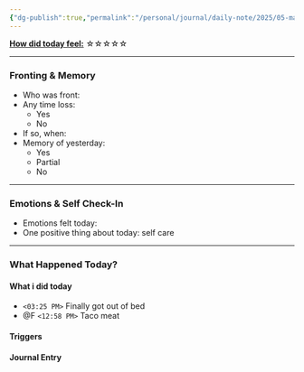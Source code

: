 ```yaml
---
{"dg-publish":true,"permalink":"/personal/journal/daily-note/2025/05-may/2025-05-18/","tags":["daily"]}
---
```


**<u>How did today feel:</u>** ☆☆☆☆☆


---

### Fronting & Memory
- Who was front:  
- Any time loss: 
	- Yes 
	- No  
- If so, when:  
- Memory of yesterday: 
	- Yes
	- Partial
	- No  

---

### Emotions & Self Check-In
- Emotions felt today:  
- One positive thing about today:  self care

---

### What Happened Today?

#### What i did today 
- `<03:25 PM>` Finally got out of bed 
 - @F `<12:58 PM>` Taco meat 
#### Triggers 

#### Journal Entry

